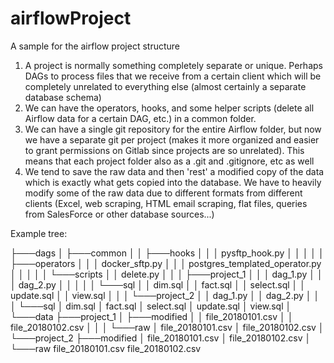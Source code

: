 # airflowProject
A sample for the airflow project structure

1. A project is normally something completely separate or unique. Perhaps DAGs to process files that we receive from a certain client which will be completely unrelated to everything else (almost certainly a separate database schema)
2. We can have the operators, hooks, and some helper scripts (delete all Airflow data for a certain DAG, etc.) in a common folder.
3. We can have a single git repository for the entire Airflow folder, but now we have a separate git per project (makes it more organized and easier to grant permissions on Gitlab since projects are so unrelated). This means that each project folder also as a .git and .gitignore, etc as well
4. We tend to save the raw data and then 'rest' a modified copy of the data which is exactly what gets copied into the database. We have to heavily modify some of the raw data due to different formats from different clients (Excel, web scraping, HTML email scraping, flat files, queries from SalesForce or other database sources...)


Example tree:

├───dags
│   ├───common
│   │   ├───hooks
│   │   │       pysftp_hook.py
│   │   │
│   │   ├───operators
│   │   │       docker_sftp.py
│   │   │       postgres_templated_operator.py
│   │   │
│   │   └───scripts
│   │           delete.py
│   │
│   ├───project_1
│   │   │   dag_1.py
│   │   │   dag_2.py
│   │   │
│   │   └───sql
│   │           dim.sql
│   │           fact.sql
│   │           select.sql
│   │           update.sql
│   │           view.sql
│   │
│   └───project_2
│       │   dag_1.py
│       │   dag_2.py
│       │
│       └───sql
│               dim.sql
│               fact.sql
│               select.sql
│               update.sql
│               view.sql
│
└───data
    ├───project_1
    │   ├───modified
    │   │       file_20180101.csv
    │   │       file_20180102.csv
    │   │
    │   └───raw
    │           file_20180101.csv
    │           file_20180102.csv
    │
    └───project_2
        ├───modified
        │       file_20180101.csv
        │       file_20180102.csv
        │
        └───raw
                file_20180101.csv
                file_20180102.csv
